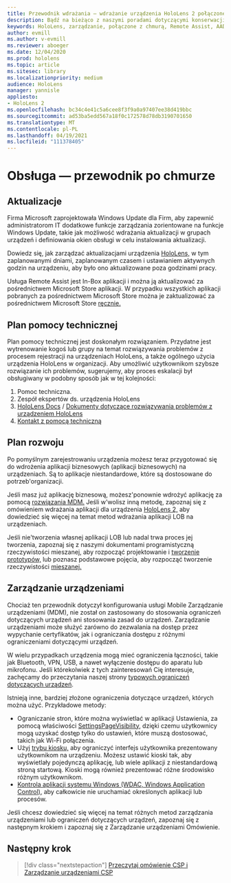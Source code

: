 ```yaml
---
title: Przewodnik wdrażania — wdrażanie urządzenia HoloLens 2 połączonego z chmurą na dużą skalę przy użyciu funkcji Remote Assist — konserwacja
description: Bądź na bieżąco z naszymi poradami dotyczącymi konserwacji i obsługi urządzeń HoloLens za pośrednictwem sieci połączonej z chmurą.
keywords: HoloLens, zarządzanie, połączone z chmurą, Remote Assist, AAD, Azure AD, MDM, Mobile Zarządzanie urządzeniami
author: evmill
ms.author: v-evmill
ms.reviewer: aboeger
ms.date: 12/04/2020
ms.prod: hololens
ms.topic: article
ms.sitesec: library
ms.localizationpriority: medium
audience: HoloLens
manager: yannisle
appliesto:
- HoloLens 2
ms.openlocfilehash: bc34c4e41c5a6cee8f3f9a0a97407ee38d419bbc
ms.sourcegitcommit: ad53ba5edd567a18f0c172578d78db3190701650
ms.translationtype: MT
ms.contentlocale: pl-PL
ms.lasthandoff: 04/19/2021
ms.locfileid: "111378405"
---
```

# <a name="maintain---cloud-connected-guide"></a>Obsługa — przewodnik po chmurze

## <a name="updates"></a>Aktualizacje

Firma Microsoft zaprojektowała Windows Update dla Firm, aby zapewnić administratorom IT dodatkowe funkcje zarządzania zorientowane na funkcje Windows Update, takie jak możliwość wdrażania aktualizacji w grupach urządzeń i definiowania okien obsługi w celu instalowania aktualizacji.

Dowiedz się, jak zarządzać aktualizacjami urządzenia [HoloLens,](https://docs.microsoft.com/hololens/hololens-updates) w tym zaplanowanymi dniami, zaplanowanym czasem i ustawianiem aktywnych godzin na urządzeniu, aby było ono aktualizowane poza godzinami pracy.

Usługa Remote Assist jest In-Box aplikacji i można ją aktualizować za pośrednictwem Microsoft Store aplikacji. W przypadku wszystkich aplikacji pobranych za pośrednictwem Microsoft Store można je zaktualizować za pośrednictwem Microsoft Store [ręcznie.](https://docs.microsoft.com/hololens/holographic-store-apps#update-apps)

## <a name="support-plan"></a>Plan pomocy technicznej

Plan pomocy technicznej jest doskonałym rozwiązaniem. Przydatne jest wytrenowanie kogoś lub grupy na temat rozwiązywania problemów z procesem rejestracji na urządzeniach HoloLens, a także ogólnego użycia urządzenia HoloLens w organizacji. Aby umożliwić użytkownikom szybsze rozwiązanie ich problemów, sugerujemy, aby proces eskalacji był obsługiwany w podobny sposób jak w tej kolejności:

1. Pomoc techniczna.
2. Zespół ekspertów ds. urządzenia HoloLens
3. [HoloLens Docs](https://docs.microsoft.com/hololens/)  /  [Dokumenty dotyczące rozwiązywania problemów z urządzeniem HoloLens](https://docs.microsoft.com/hololens/hololens-troubleshooting)
4. [Kontakt z pomocą techniczną](https://support.serviceshub.microsoft.com/supportforbusiness/create?sapId=e9391227-fa6d-927b-0fff-f96288631b8f)

## <a name="development-plan"></a>Plan rozwoju

Po pomyślnym zarejestrowaniu urządzenia możesz teraz przygotować się do wdrożenia aplikacji biznesowych (aplikacji biznesowych) na urządzeniach. Są to aplikacje niestandardowe, które są dostosowane do potrzeb&#39;organizacji.

Jeśli masz już aplikację biznesową, możesz&#39;ponownie wdrożyć aplikację za pomocą [rozwiązania MDM.](https://docs.microsoft.com/hololens/app-deploy-intune) Jeśli w&#39;wolisz inną metodę, zapoznaj się z omówieniem wdrażania aplikacji dla urządzenia [HoloLens 2,](https://docs.microsoft.com/hololens/app-deploy-overview) aby dowiedzieć się więcej na temat metod wdrażania aplikacji LOB na urządzeniach.

Jeśli nie&#39;tworzenia własnej aplikacji LOB lub nadal trwa proces jej tworzenia, zapoznaj się z naszymi dokumentami programistyczną rzeczywistości mieszanej, aby rozpocząć projektowanie i [tworzenie prototypów,](https://docs.microsoft.com/windows/mixed-reality/design/design) lub poznasz podstawowe pojęcia, aby rozpocząć tworzenie rzeczywistości [mieszanej.](https://docs.microsoft.com/windows/mixed-reality/discover/get-started-with-mr)

## <a name="device-management"></a>Zarządzanie urządzeniami 

Chociaż ten przewodnik dotyczył konfigurowania usługi Mobile Zarządzanie urządzeniami (MDM), nie został on zastosowany do stosowania ograniczeń dotyczących urządzeń ani stosowania zasad do urządzeń. Zarządzanie urządzeniami może służyć zarówno do zezwalania na dostęp przez wypychanie certyfikatów, jak i ograniczania dostępu z różnymi ograniczeniami dotyczącymi urządzeń. 

W wielu przypadkach urządzenia mogą mieć ograniczenia łączności, takie jak Bluetooth, VPN, USB, a nawet wyłączenie dostępu do aparatu lub mikrofonu. Jeśli którekolwiek z tych zainteresowań Cię interesuje, zachęcamy do przeczytania naszej strony [typowych ograniczeń dotyczących urządzeń](hololens-common-device-restrictions.md).

Istnieją inne, bardziej złożone ograniczenia dotyczące urządzeń, których można użyć. Przykładowe metody:

- Ograniczanie stron, które można wyświetlać w aplikacji Ustawienia, za pomocą właściwości [SettingsPageVisibility](settings-uri-list.md), dzięki czemu użytkownicy mogą uzyskać dostęp tylko do ustawień, które muszą dostosować, takich jak Wi-Fi połączenia.
- Użyj [trybu kiosku,](hololens-kiosk.md) aby ograniczyć interfejs użytkownika prezentowany użytkownikom na urządzeniu. Możesz ustawić kioski tak, aby wyświetlały pojedynczą aplikację, lub wiele aplikacji z niestandardową stroną startową. Kioski mogą również prezentować różne środowisko różnym użytkownikom.  
- [Kontrola aplikacji systemu Windows (WDAC, Windows Application Control),](windows-defender-application-control-wdac.md) aby całkowicie nie uruchamiać określonych aplikacji lub procesów.

Jeśli chcesz dowiedzieć się więcej na temat różnych metod zarządzania urządzeniami lub ograniczeń dotyczących urządzeń, zapoznaj się z następnym krokiem i zapoznaj się z Zarządzanie urządzeniami Omówienie.

## <a name="next-step"></a>Następny krok

> [!div class="nextstepaction"]
> [Przeczytaj omówienie CSP i Zarządzanie urządzeniami CSP](hololens-csp-policy-overview.md)